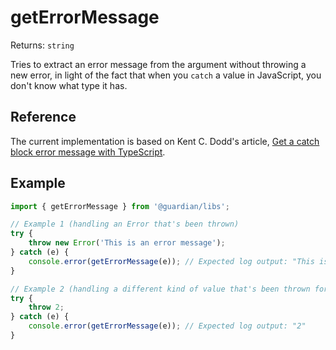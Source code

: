 # getErrorMessage

Returns: `string`

Tries to extract an error message from the argument without throwing a new error, in light of the fact that when you `catch` a value in JavaScript, you don't know what type it has.

## Reference

The current implementation is based on Kent C. Dodd's article, [Get a catch block error message with TypeScript](https://kentcdodds.com/blog/get-a-catch-block-error-message-with-typescript).

## Example

```js
import { getErrorMessage } from '@guardian/libs';

// Example 1 (handling an Error that's been thrown)
try {
	throw new Error('This is an error message');
} catch (e) {
	console.error(getErrorMessage(e)); // Expected log output: "This is an error message"
}

// Example 2 (handling a different kind of value that's been thrown for some reason)
try {
	throw 2;
} catch (e) {
	console.error(getErrorMessage(e)); // Expected log output: "2"
}
```
